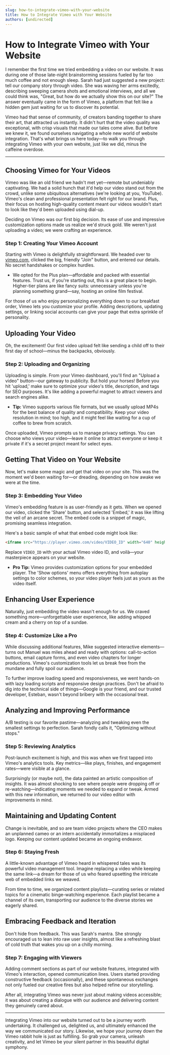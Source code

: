 ```yaml
---
slug: how-to-integrate-vimeo-with-your-website
title: How to Integrate Vimeo with Your Website
authors: [undirected]
---
```



# How to Integrate Vimeo with Your Website

I remember the first time we tried embedding a video on our website. It was during one of those late-night brainstorming sessions fueled by far too much coffee and not enough sleep. Sarah had just suggested a new project: tell our company story through video. She was waving her arms excitedly, describing sweeping camera shots and emotional interviews, and all we could think was, "Great, but how do we actually show this on our site?" The answer eventually came in the form of Vimeo, a platform that felt like a hidden gem just waiting for us to discover its potential.

Vimeo had that sense of community, of creators banding together to share their art, that attracted us instantly. It didn't hurt that the video quality was exceptional, with crisp visuals that made our tales come alive. But before we knew it, we found ourselves navigating a whole new world of website integration. That's what brings us here today—to walk you through integrating Vimeo with your own website, just like we did, minus the caffeine overdose.

---

## Choosing Vimeo for Your Videos

Vimeo was like an old friend we hadn't met yet—remote but undeniably captivating. We had a solid hunch that it'd help our video stand out from the crowd, unlike some ubiquitous alternatives (we're looking at you, YouTube). Vimeo's clean and professional presentation felt right for our brand. Plus, their focus on hosting high-quality content meant our videos wouldn't start to look like they'd been uploaded using dial-up.

Deciding on Vimeo was our first big decision. Its ease of use and impressive customization options made us realize we'd struck gold. We weren't just uploading a video; we were crafting an experience.

### Step 1: Creating Your Vimeo Account

Starting with Vimeo is delightfully straightforward. We headed over to [vimeo.com](https://vimeo.com), clicked the big, friendly "Join" button, and entered our details. No secret handshakes or complex hurdles.

* We opted for the Plus plan—affordable and packed with essential features. Trust us, if you're starting out, this is a great place to begin. Higher-tier plans are like fancy suits: unnecessary unless you're planning something grand—say, hosting an online film festival.

For those of us who enjoy personalizing everything down to our breakfast order, Vimeo lets you customize your profile. Adding descriptions, updating settings, or linking social accounts can give your page that extra sprinkle of personality.

## Uploading Your Video

Oh, the excitement! Our first video upload felt like sending a child off to their first day of school—minus the backpacks, obviously.

### Step 2: Uploading and Organizing

Uploading is simple. From your Vimeo dashboard, you'll find an "Upload a video" button—our gateway to publicity. But hold your horses! Before you hit 'upload,' make sure to optimize your video's title, description, and tags for SEO purposes. It's like adding a powerful magnet to attract viewers and search engines alike.

* **Tip:** Vimeo supports various file formats, but we usually upload MP4s for the best balance of quality and compatibility. Keep your video resolution in mind; too high, and it might feel like waiting for a cup of coffee to brew from scratch.

Once uploaded, Vimeo prompts us to manage privacy settings. You can choose who views your video—leave it online to attract everyone or keep it private if it's a secret project meant for select eyes.

## Getting That Video on Your Website

Now, let's make some magic and get that video on your site. This was the moment we'd been waiting for—or dreading, depending on how awake we were at the time.

### Step 3: Embedding Your Video

Vimeo's embedding feature is as user-friendly as it gets. When we opened our video, clicked the 'Share' button, and selected 'Embed,' it was like lifting the veil of an arcane secret. The embed code is a snippet of magic, promising seamless integration.

Here's a basic sample of what that embed code might look like:

```html
<iframe src="https://player.vimeo.com/video/VIDEO_ID" width="640" height="360" frameborder="0" allowfullscreen></iframe>
```

Replace `VIDEO_ID` with your actual Vimeo video ID, and voilà—your masterpiece appears on your website.

* **Pro Tip:** Vimeo provides customization options for your embedded player. The 'Show options' menu offers everything from autoplay settings to color schemes, so your video player feels just as yours as the video itself.

## Enhancing User Experience

Naturally, just embedding the video wasn't enough for us. We craved something more—unforgettable user experience, like adding whipped cream and a cherry on top of a sundae.

### Step 4: Customize Like a Pro

While discussing additional features, Mike suggested interactive elements—turns out Manuel was miles ahead and ready with options: call-to-action buttons, email capture forms, and even video chapters for longer productions. Vimeo's customization tools let us break free from the mundane and fully spoil our audience.

To further improve loading speed and responsiveness, we went hands-on with lazy loading scripts and responsive design practices. Don't be afraid to dig into the technical side of things—Google is your friend, and our trusted developer, Esteban, wasn't beyond bribery with the occasional treat.

## Analyzing and Improving Performance

A/B testing is our favorite pastime—analyzing and tweaking even the smallest settings to perfection. Sarah fondly calls it, "Optimizing without stops."

### Step 5: Reviewing Analytics

Post-launch excitement is high, and this was when we first tapped into Vimeo's analytics tools. Key metrics—like plays, finishes, and engagement rates—were visible at a glance.

Surprisingly (or maybe not), the data painted an artistic composition of insights. It was almost shocking to see where people were dropping off or re-watching—indicating moments we needed to expand or tweak. Armed with this new information, we returned to our video editor with improvements in mind.

## Maintaining and Updating Content

Change is inevitable, and so are team video projects where the CEO makes an unplanned cameo or an intern accidentally immortalizes a misplaced logo. Keeping our content updated became an ongoing endeavor.

### Step 6: Staying Fresh

A little-known advantage of Vimeo heard in whispered tales was its powerful video management tool. Imagine replacing a video while keeping the same link—a dream for those of us who feared upsetting the intricate web of embedded links we weaved.

From time to time, we organized content playlists—curating series or related topics for a cinematic binge-watching experience. Each playlist became a channel of its own, transporting our audience to the diverse stories we eagerly shared.

## Embracing Feedback and Iteration

Don't hide from feedback. This was Sarah's mantra. She strongly encouraged us to lean into raw user insights, almost like a refreshing blast of cold truth that wakes you up on a chilly morning.

### Step 7: Engaging with Viewers

Adding comment sections as part of our website features, integrated with Vimeo's interaction, opened communication lines. Users started providing constructive feedback (occasionally), and these spontaneous exchanges not only fueled our creative fires but also helped refine our storytelling.

After all, integrating Vimeo was never just about making videos accessible; it was about creating a dialogue with our audience and delivering content they genuinely cared about.

---

Integrating Vimeo into our website turned out to be a journey worth undertaking. It challenged us, delighted us, and ultimately enhanced the way we communicated our story. Likewise, we hope your journey down the Vimeo rabbit hole is just as fulfilling. So grab your camera, unleash creativity, and let Vimeo be your silent partner in this beautiful digital symphony.